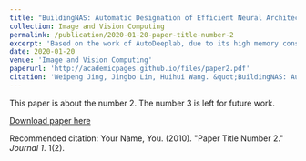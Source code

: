 ```yaml
---
title: "BuildingNAS: Automatic Designation of Efficient Neural Architectures for Building Extraction in High-Resolution Aerial Images."
collection: Image and Vision Computing
permalink: /publication/2020-01-20-paper-title-number-2
excerpt: 'Based on the work of AutoDeeplab, due to its high memory consumption, this paper proposed Simple Path Sampling Strategy, enabled the searching phase consume lower GPU memory than the past. Further, this paper also proposed entropy compensation onto existing objective, which benefits the searching phase and the convergence of the final architecture. The derived architecture achieved better result with more efficient design than the existing methods on the same dataset'
date: 2020-01-20
venue: 'Image and Vision Computing'
paperurl: 'http://academicpages.github.io/files/paper2.pdf'
citation: 'Weipeng Jing, Jingbo Lin, Huihui Wang. &quot;BuildingNAS: Automatic Designation of Efficient Neural Architectures for Building Extraction in High-Resolution Aerial Images.&quot; <i>Image and Vision Computing</i>. (undergoing review).'
---
```

This paper is about the number 2. The number 3 is left for future work.

[Download paper here](http://academicpages.github.io/files/paper2.pdf)

Recommended citation: Your Name, You. (2010). "Paper Title Number 2." <i>Journal 1</i>. 1(2).
